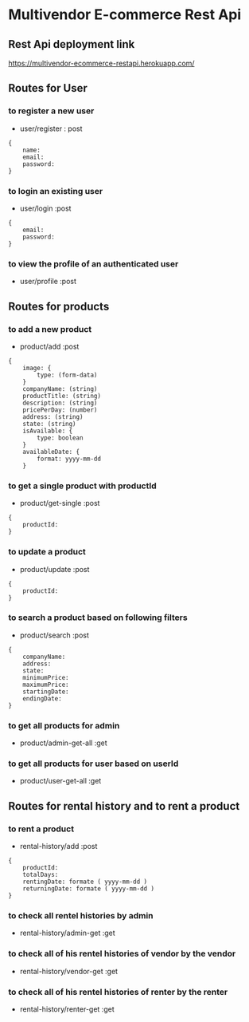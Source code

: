 # Multivendor E-commerce Rest Api

## Rest Api deployment link

https://multivendor-ecommerce-restapi.herokuapp.com/

## Routes for User

### to register a new user

- user/register : post

```
{
    name:
    email:
    password:
}
```

### to login an existing user

- user/login :post

```
{
    email:
    password:
}
```

### to view the profile of an authenticated user

- user/profile :post

## Routes for products

### to add a new product

- product/add :post

```
{
    image: {
        type: (form-data)
    }
    companyName: (string)
    productTitle: (string)
    description: (string)
    pricePerDay: (number)
    address: (string)
    state: (string)
    isAvailable: {
        type: boolean
    }
    availableDate: {
        format: yyyy-mm-dd
    }
```

### to get a single product with productId

- product/get-single :post

```
{
    productId:
}
```

### to update a product

- product/update :post

```
{
    productId:
}
```

### to search a product based on following filters

- product/search :post

```
{
    companyName:
    address:
    state:
    minimumPrice:
    maximumPrice:
    startingDate:
    endingDate:
}
```

### to get all products for admin

- product/admin-get-all :get

### to get all products for user based on userId

- product/user-get-all :get

## Routes for rental history and to rent a product

### to rent a product

- rental-history/add :post

```
{
    productId:
    totalDays:
    rentingDate: formate ( yyyy-mm-dd )
    returningDate: formate ( yyyy-mm-dd )
}
```

### to check all rentel histories by admin

- rental-history/admin-get :get

### to check all of his rentel histories of vendor by the vendor

- rental-history/vendor-get :get

### to check all of his rentel histories of renter by the renter

- rental-history/renter-get :get
